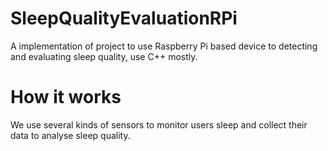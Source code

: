 # SleepQualityEvaluationRPi
A implementation of project to use Raspberry Pi based device to detecting and evaluating sleep quality, use C++ mostly.
# How it works
We use several kinds of sensors to monitor users sleep and collect their data to analyse sleep quality.
